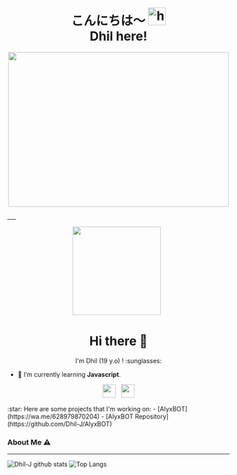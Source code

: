 <h1 align="center">こんにちは〜 <img src="https://user-images.githubusercontent.com/1303154/88677602-1635ba80-d120-11ea-84d8-d263ba5fc3c0.gif" width="40px" alt="hi"><br>Dhil here!</h1>

<p align="center">
  <img src="https://i.pinimg.com/originals/f4/dc/ab/f4dcab71b1369825d3c23e760305a09f.png" width="500" height="350"/>
</p>
___

<p align='center'><a href="https://instagram.com/dhil.j"><img height="200" src="https://pbs.twimg.com/profile_images/1292670872222801920/3dOLA98R_400x400.jpg"></a>&nbsp;&nbsp;</p>
<h1  align='center'> Hi there 👋 </h1>

<p align='center'>  I'm Dhil (19 y.o) ! :sunglasses: </p>



- 🌱 I’m currently learning **Javascript**.

<p align='center'>
   <a href="https://instagram.com/dhil.j"><img height="30" src="https://github.com/TobyG74/TobyG74/blob/main/instagram.jpg?raw=true"></a>&nbsp;&nbsp;
   <a href="https://www.facebook.com/dhil.j22"><img height="30" src="https://github.com/TobyG74/TobyG74/blob/main/facebook.png?raw=true"></a>
</P>
:star: Here are some projects that I'm working on:
- [AlyxBOT](https://wa.me/628979870204)
- [AlyxBOT Repository](https://github.com/Dhil-J/AlyxBOT)

### About Me ⚠️
___

![Dhil-J github stats](https://github-readme-stats.vercel.app/api?username=Dhil-J&layout=compact&theme=tokyonight)
![Top Langs](https://github-readme-stats.vercel.app/api/top-langs/?username=Dhil-J&count_private=true&show_icons=true&theme=tokyonight)
<!--

